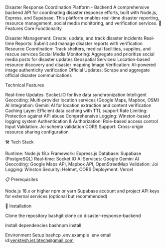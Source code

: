 Disaster Response Coordination Platform - Backend
A comprehensive backend API for coordinating disaster response efforts, built with Node.js, Express, and Supabase. This platform enables real-time disaster reporting, resource management, social media monitoring, and verification services.
🚀 Features
Core Functionality

Disaster Management: Create, update, and track disaster incidents
Real-time Reports: Submit and manage disaster reports with verification
Resource Coordination: Track shelters, medical facilities, supplies, and rescue services
Social Media Monitoring: Aggregate and prioritize social media posts for disaster updates
Geospatial Services: Location-based resource discovery and disaster mapping
Image Verification: AI-powered image authenticity verification
Official Updates: Scrape and aggregate official disaster communications

Technical Features

Real-time Updates: Socket.IO for live data synchronization
Intelligent Geocoding: Multi-provider location services (Google Maps, Mapbox, OSM)
AI Integration: Gemini AI for location extraction and content verification
Caching Layer: Efficient data caching with TTL support
Rate Limiting: Protection against API abuse
Comprehensive Logging: Winston-based logging system
Authentication & Authorization: Role-based access control
Input Validation: Joi schema validation
CORS Support: Cross-origin resource sharing configuration

🛠 Tech Stack

Runtime: Node.js 18.x
Framework: Express.js
Database: Supabase (PostgreSQL)
Real-time: Socket.IO
AI Services: Google Gemini AI
Geocoding: Google Maps API, Mapbox API, OpenStreetMap
Validation: Joi
Logging: Winston
Security: Helmet, CORS
Deployment: Vercel

📋 Prerequisites

Node.js 18.x or higher
npm or yarn
Supabase account and project
API keys for external services (optional but recommended)

🔧 Installation

Clone the repository
bashgit clone <repository-url>
cd disaster-response-backend

Install dependencies
bashnpm install

Environment Setup
bashcp .env.example .env
email id:venktesh.iet.btech@gmail.com
